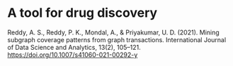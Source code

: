 # A tool for drug discovery

Reddy, A. S., Reddy, P. K., Mondal, A., & Priyakumar, U. D. (2021). Mining subgraph coverage patterns from graph transactions. International Journal of Data Science and Analytics, 13(2), 105–121. https://doi.org/10.1007/s41060-021-00292-y

